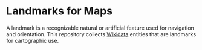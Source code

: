 # Landmarks for Maps

A landmark is a recognizable natural or artificial feature used for navigation and orientation.
This repository collects [Wikidata](https://www.wikidata.org/wiki/Q2319498) entities that
are landmarks for cartographic use.


